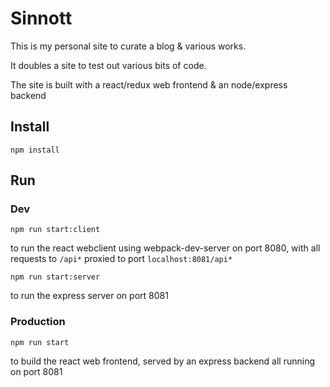 # Sinnott
This is my personal site to curate a blog & various works.

It doubles a site to test out various bits of code.

The site is built with a react/redux web frontend & an node/express backend

## Install

```npm install```

## Run
### Dev

```npm run start:client```

to run the react webclient using webpack-dev-server on port 8080, with all requests to `/api*` proxied to port `localhost:8081/api*`

```npm run start:server```

to run the express server on port 8081

### Production

```npm run start```


to build the react web frontend, served by an express backend all running on port 8081